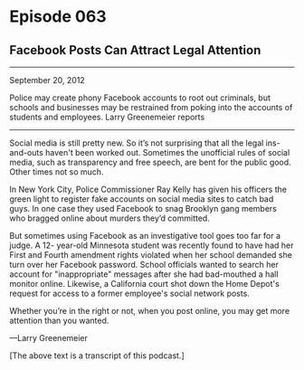 # Episode 063

## Facebook Posts Can Attract Legal Attention

---

September 20, 2012

Police may create phony Facebook accounts to root out criminals, but schools and businesses may be restrained from poking into the accounts of students and employees. Larry Greenemeier reports

---

Social media is still pretty new. So it’s not surprising that all the legal ins-and-outs haven't been worked out. Sometimes the unofficial rules of social media, such as transparency and free speech, are bent for the public good. Other times not so much.

In New York City, Police Commissioner Ray Kelly has given his officers the green light to register fake accounts on social media sites to catch bad guys. In one case they used Facebook to snag Brooklyn gang members who bragged online about murders they’d committed.

But sometimes using Facebook as an investigative tool goes too far for a judge. A 12- year-old Minnesota student was recently found to have had her First and Fourth amendment rights violated when her school demanded she turn over her Facebook password. School officials wanted to search her account for "inappropriate" messages after she had bad-mouthed a hall monitor online. Likewise, a California court shot down the Home Depot's request for access to a former employee's social network posts.

Whether you’re in the right or not, when you post online, you may get more attention than you wanted.

—Larry Greenemeier

[The above text is a transcript of this podcast.]

